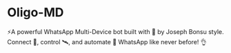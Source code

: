 # Oligo-MD
⚡A powerful WhatsApp Multi-Device bot built with 💚 by Joseph Bonsu style. Connect 🔗, control 🛰, and automate 🔧 WhatsApp like never before! 👌
